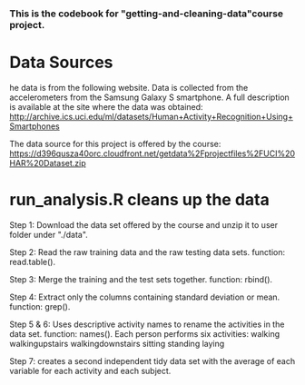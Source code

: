 ### This is the codebook for "getting-and-cleaning-data"course project. 
# Data Sources
he data is from the following website. Data is collected from the accelerometers from the Samsung Galaxy S smartphone. A full description is available at the site where the data was obtained:   http://archive.ics.uci.edu/ml/datasets/Human+Activity+Recognition+Using+Smartphones

The data source for this project is offered by the course: https://d396qusza40orc.cloudfront.net/getdata%2Fprojectfiles%2FUCI%20HAR%20Dataset.zip

# run_analysis.R cleans up the data  
Step 1: Download the data set offered by the course and unzip it to user folder under "./data".

Step 2:  Read the raw training data and the raw testing data sets. function: read.table(). 

Step 3:  Merge the training and the test sets together. function: rbind().

Step 4: Extract only the columns containing standard deviation or mean. function: grep().

Step 5 & 6: Uses descriptive activity names to rename the activities in the data set. function: names(). 
            Each person performs six activities: 
            walking
            walkingupstairs
            walkingdownstairs
            sitting
            standing
            laying

Step 7:  creates a second independent tidy data set with the average of each variable for each activity and each subject.


